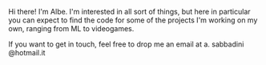 Hi there! I'm Albe. I'm interested in all sort of things, 
but here in particular you can expect to find the code for some of the projects I'm working on my own, ranging from ML to videogames. 

If you want to get in touch, feel free to drop me an email at a. sabbadini @hotmail.it
